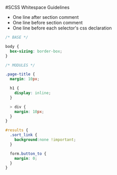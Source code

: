 #SCSS Whitespace Guidelines

* One line after section comment
* One line before section comment
* One line before each selector's css declaration

```scss
/* BASE */

body {
  box-sizing: border-box;
}

/* MODULES */

.page-title {
  margin: 10px;

  h1 {
    display: inline;
  }

  > div {
    margin: 10px;
  }
}

#results {
  .sort_link {
    background:none !important;
  }

  form.button_to {
    margin: 0;
  }
}
```
